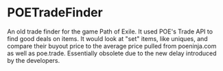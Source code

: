 # POETradeFinder

An old trade finder for the game Path of Exile. It used POE's Trade API to find good deals on items. It would look at "set" items, like uniques, and compare their buyout price to the average price pulled from poeninja.com as well as poe.trade. Essentially obsolete due to the new delay introduced by the developers.
